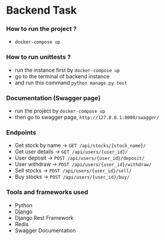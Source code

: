 # Backend Task

### How to run the project ?
- `docker-compose up`

### How to run unittests ?
- run the instance first by `docker-compose up`
- go to the terminal of backend instance 
- and run this command `python manage.py test`


### Documentation (Swagger page)
- run the project by `docker-compose up`
- then go to swagger page, `http://127.0.0.1:8000/swagger/`

### Endpoints 

- Get stock by name -> `GET /api/stocks/{stock_name}/`
- Get user details -> `GET /api/users/{user_id}/`
- User deposit -> `POST /api/users/{user_id}/deposit/`
- User withdraw -> `POST /api/users/{user_id}/withdraw/`
- Sell stocks -> `POST /api/users/{user_id}/sell/`
- Buy stocks -> `POST /api/users/{user_id}/buy/`

### Tools and frameworks used 
- Python 
- Django
- Django Rest Framework
- Redis
- Swagger Documentation 
